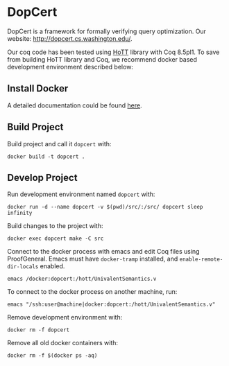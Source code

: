 # DopCert
DopCert is a framework for formally verifying query optimization. 
Our website: http://dopcert.cs.washington.edu/.

Our coq code has been tested using [HoTT](https://github.com/HoTT/HoTT) library with Coq 8.5pl1. To save from building HoTT library and Coq, we recommend docker based development environment described below:

## Install Docker
A detailed documentation could be found [here](https://docs.docker.com/engine/understanding-docker/).

## Build Project

Build project and call it `dopcert` with:

    docker build -t dopcert .
 
## Develop Project
 
Run development environment named `dopcert` with:

    docker run -d --name dopcert -v $(pwd)/src/:/src/ dopcert sleep infinity
 
Build changes to the project with:

    docker exec dopcert make -C src

Connect to the docker process with emacs and edit Coq files using ProofGeneral.
Emacs must have `docker-tramp` installed, and `enable-remote-dir-locals` enabled.

    emacs /docker:dopcert:/hott/UnivalentSemantics.v

To connect to the docker process on another machine, run:

    emacs "/ssh:user@machine|docker:dopcert:/hott/UnivalentSemantics.v"


Remove development environment with:
    
    docker rm -f dopcert

Remove all old docker containers with:

    docker rm -f $(docker ps -aq)
